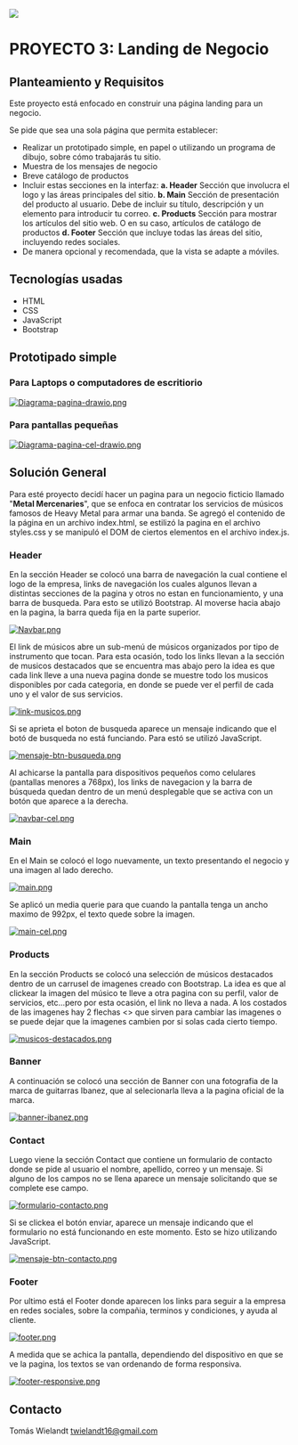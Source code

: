 ![](https://github.com/UDDBootcamp/7M_FULLSTACK_M3_PROY/blob/master/images/banner.png)

# PROYECTO 3: Landing de Negocio

## Planteamiento y Requisitos
Este proyecto está enfocado en construir una página landing para un negocio.

Se pide que sea una sola página que permita establecer:

- Realizar un prototipado simple, en papel o utilizando un programa de dibujo, sobre cómo trabajarás tu sitio.
- Muestra de los mensajes de negocio
- Breve catálogo de productos
- Incluir estas secciones en la interfaz:
**a. Header** Sección que involucra el logo y las áreas principales del sitio.
**b. Main** Sección de presentación del producto al usuario. Debe de incluir su título, descripción y un elemento para introducir tu correo.
**c. Products** Sección para mostrar los artículos del sitio web. O en su caso, artículos de catálogo de productos
**d. Footer** Sección que incluye todas las áreas del sitio, incluyendo redes sociales.
- De manera opcional y recomendada, que la vista se adapte a móviles.

## Tecnologías usadas
- HTML
- CSS
- JavaScript
- Bootstrap

## Prototipado simple

### Para Laptops o computadores de escritiorio

[![Diagrama-pagina-drawio.png](https://i.postimg.cc/8z3BDsqT/Diagrama-pagina-drawio.png)](https://postimg.cc/FYyJVFr6)

### Para pantallas pequeñas

[![Diagrama-pagina-cel-drawio.png](https://i.postimg.cc/FR14SWTy/Diagrama-pagina-cel-drawio.png)](https://postimg.cc/G80VwQwt)

## Solución General
Para esté proyecto decidí hacer un pagina para un negocio ficticio llamado "**Metal Mercenaries**", que se enfoca en contratar los servicios de músicos famosos de Heavy Metal para armar una banda.
Se agregó el contenido de la página en un archivo index.html, se estilizó la pagina en el archivo styles.css y se manipuló el DOM de ciertos elementos en el archivo index.js.
### Header
En la sección Header se colocó una barra de navegación la cual contiene el logo de la empresa, links de navegación los cuales algunos llevan a distintas secciones de la pagina y otros no estan en funcionamiento,  y una barra de busqueda. Para esto se utilizó Bootstrap.
Al moverse hacia abajo en la pagina, la barra queda fija en la parte superior.

[![Navbar.png](https://i.postimg.cc/8z0ss0BS/Navbar.png)](https://postimg.cc/Mn1zFtFP)

El link de músicos abre un sub-menú de músicos organizados por tipo de instrumento que tocan. Para esta ocasión, todo los links llevan a la sección de musicos destacados que se encuentra mas abajo pero la idea es que cada link lleve a una nueva pagina donde se muestre todo los musicos disponibles por cada categoria, en donde se puede ver el perfil de cada uno y el valor de sus servicios.

[![link-musicos.png](https://i.postimg.cc/5tjJQ997/link-musicos.png)](https://postimg.cc/DWVHtTXL)

Si se aprieta el boton de busqueda aparece un mensaje indicando que el botó de busqueda no está funciando. Para estó se utilizó JavaScript.

[![mensaje-btn-busqueda.png](https://i.postimg.cc/c46S64Dv/mensaje-btn-busqueda.png)](https://postimg.cc/kBrZp9PC)

Al achicarse la pantalla para dispositivos pequeños como celulares (pantallas menores a 768px), los links de navegacion y la barra de búsqueda quedan dentro de un menú desplegable que se activa con un botón que aparece a la derecha.

[![navbar-cel.png](https://i.postimg.cc/nzdWtqf0/navbar-cel.png)](https://postimg.cc/KkMfPkzM)

### Main
En el Main se colocó el logo nuevamente, un texto presentando el negocio y  una imagen al lado derecho.

[![main.png](https://i.postimg.cc/HxCMsNdL/main.png)](https://postimg.cc/JyP0pPyw)

Se aplicó un media querie para que cuando la pantalla tenga un ancho maximo de 992px, el texto quede sobre la imagen.

[![main-cel.png](https://i.postimg.cc/QMcBPq1Z/main-cel.png)](https://postimg.cc/HJss8X66)

### Products
En la sección Products se colocó una selección de músicos destacados dentro de un carrusel de imagenes creado con Bootstrap. La idea es que al clickear la imagen del músico te lleve a otra pagina con su perfil, valor de servicios, etc...pero por esta ocasión, el link no lleva a nada. A los costados de las imagenes hay 2 flechas <> que sirven para cambiar las imagenes o se puede dejar que la imagenes cambien por si solas cada cierto tiempo.

[![musicos-destacados.png](https://i.postimg.cc/3wWyrHs7/musicos-destacados.png)](https://postimg.cc/67J6zF61)

### Banner
A continuación se colocó una sección de Banner con una fotografia de la marca de guitarras Ibanez, que al selecionarla lleva a la pagina oficial de la marca.

[![banner-ibanez.png](https://i.postimg.cc/Y9gJQh53/banner-ibanez.png)](https://postimg.cc/0MkWs22M)

### Contact
Luego viene la sección Contact que contiene un formulario de contacto donde se pide al usuario el nombre, apellido, correo y un mensaje. Si alguno de los campos no se llena aparece un mensaje solicitando que se complete ese campo.

[![formulario-contacto.png](https://i.postimg.cc/DZ94YYYh/formulario-contacto.png)](https://postimg.cc/9RBfD1hg)

Si se clickea el botón enviar, aparece un mensaje indicando que el formulario no está funcionando en este momento. Esto se hizo utilizando JavaScript.

[![mensaje-btn-contacto.png](https://i.postimg.cc/hPC3zLJn/mensaje-btn-contacto.png)](https://postimg.cc/fJ9v10jq)

### Footer
Por ultimo está el Footer donde aparecen los links para seguir a la empresa en redes sociales, sobre la compañia, terminos y condiciones, y ayuda al cliente.

[![footer.png](https://i.postimg.cc/L5PL9MZh/footer.png)](https://postimg.cc/wR672Z2d)

A medida que se achica la pantalla, dependiendo del dispositivo en que se ve la pagina, los textos se van ordenando de forma responsiva.

[![footer-responsive.png](https://i.postimg.cc/R00t3tnk/footer-responsive.png)](https://postimg.cc/DSt0H866)

## Contacto
Tomás Wielandt
twielandt16@gmail.com
